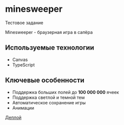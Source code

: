 # minesweeper

Тестовое задание

Minesweeper - браузерная игра в сапёра

## Используемые технологии

- Canvas
- TypeScript

## Ключевые особенности

- Поддержка больших полей до **100 000 000** ячеек
- Поддержка светлой и темной тем
- Автоматическое сохранение игры
- Анимации

[Деплой](http://81.31.245.130:8000/)
